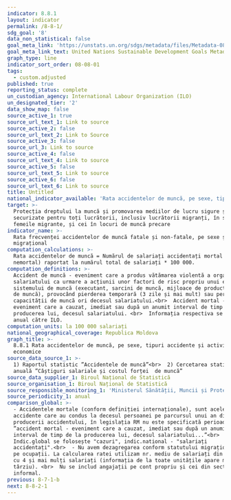 ```yaml
---
indicator: 8.8.1
layout: indicator
permalink: /8-8-1/
sdg_goal: '8'
data_non_statistical: false
goal_meta_link: 'https://unstats.un.org/sdgs/metadata/files/Metadata-08-08-01.pdf'
goal_meta_link_text: United Nations Sustainable Development Goals Metadata (PDF 381 KB)
graph_type: line
indicator_sort_order: 08-08-01
tags:
  - custom.adjusted
published: true
reporting_status: complete
un_custodian_agency: International Labour Organization (ILO)
un_designated_tier: '2'
data_show_map: false
source_active_1: true
source_url_text_1: Link to source
source_active_2: false
source_url_text_2: Link to Source
source_active_3: false
source_url_3: Link to source
source_active_4: false
source_url_text_4: Link to source
source_active_5: false
source_url_text_5: Link to source
source_active_6: false
source_url_text_6: Link to source
title: Untitled
national_indicator_available: 'Rata accidentelor de muncă, pe sexe, tipuri accidente și activități economice'
target: >-
  Protecția dreptului la muncă și promovarea mediilor de lucru sigure și
  securizate pentru toți lucrătorii, inclusiv lucrătorii migranți, în special
  femeile migrante, și cei în locuri de muncă precare
indicator_name: >-
  Rata frecvenței accidentelor de muncă fatale și non-fatale, pe sexe și statut
  migrațional
computation_calculations: >-
  Rata accidentelor de muncă = Numărul de salariați accidentați mortal (sau
  nemortal) raportat la numărul total de salariați * 100 000.
computation_definitions: >-
  Accident de muncă - eveniment care a produs vătămarea violentă a organismului
  salariatului ca urmare a acțiunii unor factori de risc propriu unui element al
  sistemului de muncă (executant, sarcini de muncă, mijloace de producție, mediu
  de muncă), provocând pierderea temporară (3 zile și mai mult) sau permanentă a
  capacității de muncă ori decesul salariatului.<br>  Accident mortal -
  eveniment care a cauzat, imediat sau după un anumit interval de timp de la
  producerea lui, decesul salariatului. <br>  Informația respectiva se prezenta
  anual către ILO.
computation_units: la 100 000 salariați
national_geographical_coverage: Republica Moldova
graph_title: >-
  8.8.1 Rata accidentelor de muncă, pe sexe, tipuri accidente și activități
  economice
source_data_source_1: >-
  1) Raportul statistic ”Accidentele de muncă”<br>  2) Cercetarea statistică
  anuală ”Câștiguri salariale și costul forței  de muncă”
source_data_supplier_1: Biroul Național de Statistică
source_organisation_1: Biroul Național de Statistică
source_responsible_monitoring_1: 'Ministerul Sănătății, Muncii și Protecției Sociale'
source_periodicity_1: anual
comparison_global: >-
  - Accidentele mortale (conform definiției internaționale), sunt acele
  accidente care au condus la decesul persoanei pe parcursul unui an din ziua
  producerii accidentului, în legislația RM nu este specificată perioada
  ”accident mortal - eveniment care a cauzat, imediat sau după un anumit
  interval de timp de la producerea lui, decesul salariatului...”<br>  -
  Indic.global se folosește "cazuri", indic.national - "salariați
  accidentați".<br>  - Nu avem dezagregarea conform statutului migrațional nici
  pe ocupații. La calcularea ratei utilizam nr. mediu de salariați din unitățile
  cu 4 și mai mulți salariați (informația de la toate unitățile apare mai
  târziu). <br>  Nu se includ angajații pe cont propriu și cei din sectorul
  informal.
previous: 8-7-1-b
next: 8-8-2-1
---
```

